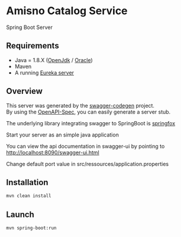 # Amisno Catalog Service

Spring Boot Server

## Requirements

* Java  = 1.8.X ([OpenJdk](https://openjdk.java.net/install/) / [Oracle](https://www.oracle.com/fr/java/technologies/javase/javase-jdk8-downloads.html))
* Maven
* A running [Eureka server](https://github.com/FourmiPanda/amisno-infra-eureka)

## Overview  

This server was generated by the [swagger-codegen](https://github.com/swagger-api/swagger-codegen) project.  
By using the [OpenAPI-Spec](https://github.com/swagger-api/swagger-core), you can easily generate a server stub.  

The underlying library integrating swagger to SpringBoot is [springfox](https://github.com/springfox/springfox)  

Start your server as an simple java application  

You can view the api documentation in swagger-ui by pointing to  
<http://localhost:8090/swagger-ui.html>

Change default port value in src/ressources/application.properties

## Installation

```bash
mvn clean install
```

## Launch

```bash
mvn spring-boot:run
```